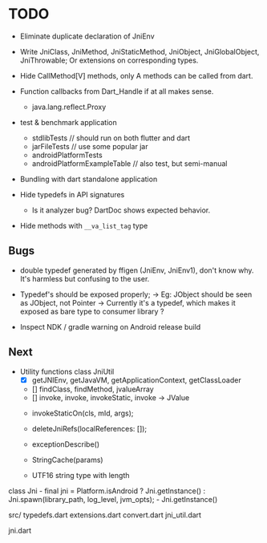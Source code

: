 # TODO

* Eliminate duplicate declaration of JniEnv

* Write JniClass, JniMethod, JniStaticMethod, JniObject, JniGlobalObject, JniThrowable;
	Or extensions on corresponding types.

* Hide CallMethod[V] methods, only A methods can be called from dart.

* Function callbacks from Dart_Handle if at all makes sense.
	- java.lang.reflect.Proxy

* test & benchmark application
	* stdlibTests // should run on both flutter and dart
	* jarFileTests // use some popular jar
	* androidPlatformTests
	* androidPlatformExampleTable // also test, but semi-manual

* Bundling with dart standalone application

* Hide typedefs in API signatures
	- Is it analyzer bug? DartDoc shows expected behavior.

* Hide methods with `__va_list_tag` type

## Bugs
* double typedef generated by ffigen (JniEnv, JniEnv1), don't know why. It's harmless but confusing to the user.

* Typedef's should be exposed properly;
	-> Eg: JObject should be seen as JObject, not Pointer<Void>
	-> Currently it's a typedef, which makes it exposed as bare type to consumer library ?

* Inspect NDK / gradle warning on Android release build

## Next
* Utility functions
class JniUtil
	- [X] getJNIEnv, getJavaVM, getApplicationContext, getClassLoader
	- [] findClass, findMethod, jvalueArray
	- [] invoke, invoke, invokeStatic, invoke -> JValue
	* invokeStaticOn(cls, mId, args);
	* deleteJniRefs(localReferences: []);
	* exceptionDescribe()

	* StringCache(params)
	* UTF16 string type with length

class Jni
	- final jni = Platform.isAndroid ? Jni.getInstance() : Jni.spawn(library_path, log_level, jvm_opts);
	- Jni.getInstance()

src/
typedefs.dart
extensions.dart
convert.dart
jni_util.dart

jni.dart

